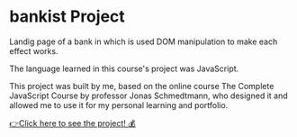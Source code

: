 # bankist Project

Landig page of a bank in which is used DOM manipulation to make each effect works.

The language learned in this course's project was JavaScript.

This project was built by me, based on the online course The Complete JavaScript Course by professor Jonas Schmedtmann, who designed it and allowed me to use it for my personal learning and portfolio.

[👉Click here to see the project! 💰](https://bankist-course-octi.netlify.app/)
